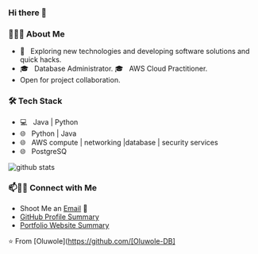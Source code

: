 ### Hi there 👋

<!--
**Oluwole/Oluwole** is a ✨ _special_ ✨ repository because its `README.md` (this file) appears on your GitHub profile.

Here are some ideas to get you started:
PostgreSQ

- 🔭 I’m currently working on ...
- 🌱 I’m currently learning ...
- 👯 I’m looking to collaborate on ...
- 🤔 I’m looking for help with ...
- 💬 Ask me about ...
- 📫 How to reach me: ...
- 😄 Pronouns: ...
- ⚡ Fun fact: ...
-->

<h3> 👨🏻‍💻 About Me </h3>

- 🤔 &nbsp; Exploring new technologies and developing software solutions and quick hacks.
- 🎓 &nbsp;  Database Administrator.
🎓 &nbsp;  AWS Cloud Practitioner.
- Open for project collaboration. 

<h3>🛠 Tech Stack</h3>

- 💻 &nbsp; Java | Python
- 🌐 &nbsp; Python | Java
- 🌐 &nbsp; AWS compute | networking |database | security services
- 🌐 &nbsp; PostgreSQ


![github stats](https://github-readme-stats.vercel.app/api?username=Oluwole-DB)

### 📫🤝🏻 Connect with Me

 - Shoot Me an [Email](oluwolejsp@gmail.com ) 💌
 - [GitHub Profile Summary](https://profile-summary-for-github.com/user/Oluwole-DB)
 - [Portfolio Website Summary](https://pending) 




 ⭐️ From [Oluwole](https://github.com/[Oluwole-DB]
